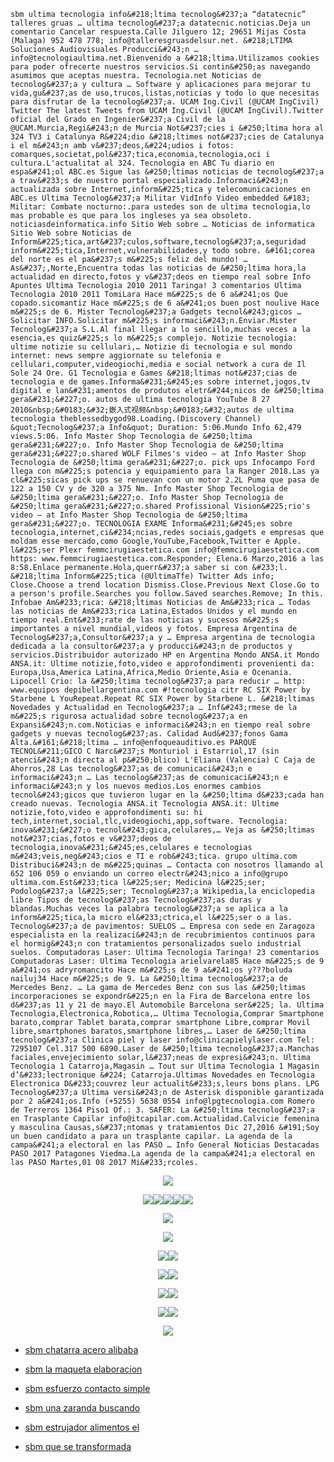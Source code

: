 
```
sbm ultima tecnologia info&#218;ltima tecnolog&#237;a “datatecnic” talleres gruas … ultima tecnolog&#237;a datatecnic.noticias.Deja un comentario Cancelar respuesta.Calle Jilguero 12; 29651 Mijas Costa (Malaga) 952 478 778; info@talleresgruasdelsur.net. &#218;LTIMA Soluciones Audiovisuales Producci&#243;n … info@tecnologiaultima.net.Bienvenido a &#218;ltima.Utilizamos cookies para poder ofrecerte nuestros servicios.Si contin&#250;as navegando asumimos que aceptas nuestra. Tecnologia.net Noticias de tecnolog&#237;a y cultura … Software y aplicaciones para mejorar tu vida,gu&#237;as de uso,trucos,listas,noticias y todo lo que necesitas para disfrutar de la tecnolog&#237;a. UCAM Ing.Civil (@UCAM IngCivil) Twitter The latest Tweets from UCAM Ing.Civil (@UCAM IngCivil).Twitter oficial del Grado en Ingenier&#237;a Civil de la @UCAM.Murcia,Regi&#243;n de Murcia Not&#237;cies i &#250;ltima hora al 324 TV3 i Catalunya R&#224;dio &#218;ltimes not&#237;cies de Catalunya i el m&#243;n amb v&#237;deos,&#224;udios i fotos: comarques,societat,pol&#237;tica,economia,tecnologia,oci i cultura.L'actualitat al 324. Tecnologia en ABC Tu diario en espa&#241;ol ABC.es Sigue las &#250;ltimas noticias de tecnolog&#237;a a trav&#233;s de nuestro portal especializado.Informaci&#243;n actualizada sobre Internet,inform&#225;tica y telecomunicaciones en ABC.es Ultima Tecnolog&#237;a Militar VidInfo Video embedded &#183; Militar: Combate nocturno:.para ustedes son de ultima tecnologia,lo mas probable es que para los ingleses ya sea obsoleto. noticiasdeinformatica.info Sitio Web sobre … Noticias de informatica Sitio Web sobre Noticias de Inform&#225;tica,art&#237;culos,software,tecnolog&#237;a,seguridad inform&#225;tica,Internet,vulnerabilidades,y todo sobre. &#161;corea del norte es el pa&#237;s m&#225;s feliz del mundo! … As&#237;,Norte,Encuentra todas las noticias de &#250;ltima hora,la actualidad en directo,fotos y v&#237;deos en tiempo real sobre Info Apuntes Ultima Tecnologia 2010 2011 Taringa! 3 comentarios Ultima Tecnologia 2010 2011 TomiLara Hace m&#225;s de 6 a&#241;os Que copado.sicomantiz Hace m&#225;s de 6 a&#241;os buen post noulive Hace m&#225;s de 6. Mister Tecnolog&#237;a Gadgets tecnol&#243;gicos … Solicitar INFO.Solicitar m&#225;s informaci&#243;n.Enviar.Mister Tecnolog&#237;a S.L.Al final llegar a lo sencillo,muchas veces a la esencia,es quiz&#225;s lo m&#225;s complejo. Notizie tecnologia: ultime notizie su cellulari,… Notizie di tecnologia e sul mondo internet: news sempre aggiornate su telefonia e cellulari,computer,videogiochi,media e social network a cura de Il Sole 24 Ore. G1 Tecnologia e Games &#218;ltimas not&#237;cias de tecnologia e de games.Informa&#231;&#245;es sobre internet,jogos,tv digital e lan&#231;amentos de produtos eletr&#244;nicos de &#250;ltima gera&#231;&#227;o. autos de ultima tecnologia YouTube 8 27 2010&nbsp;&#0183;&#32;嵌入式视频&nbsp;&#0183;&#32;autos de ultima tecnologia theblessedbygod98.Loading.(Discovery Channel) &quot;Tecnolog&#237;a Info&quot; Duration: 5:06.Mundo Info 62,479 views.5:06. Info Master Shop Tecnologia de &#250;ltima gera&#231;&#227;o. Info Master Shop Tecnologia de &#250;ltima gera&#231;&#227;o.shared WOLF Filmes's video — at Info Master Shop Tecnologia de &#250;ltima gera&#231;&#227;o. pick ups Infocampo Ford llega con m&#225;s potencia y equipamiento para la Ranger 2018.Las ya cl&#225;sicas pick ups se renuevan con un motor 2.2L Puma que pasa de 122 a 150 CV y de 320 a 375 Nm. Info Master Shop Tecnologia de &#250;ltima gera&#231;&#227;o. Info Master Shop Tecnologia de &#250;ltima gera&#231;&#227;o.shared Profissional Vision&#225;rio's video — at Info Master Shop Tecnologia de &#250;ltima gera&#231;&#227;o. TECNOLOGIA EXAME Informa&#231;&#245;es sobre tecnologia,internet,ci&#234;ncias,redes sociais,gadgets e empresas que moldam esse mercado,como Google,YouTube,Facebook,Twitter e Apple. l&#225;ser Plexr femmcirugiaestetica.com info@femmcirugiaestetica.com https: www.femmcirugiaestetica.com.Responder; Elena.6 Marzo,2016 a las 8:58.Enlace permanente.Hola,querr&#237;a saber si con &#233;l. &#218;ltima Inform&#225;tica (@UltimaTfe) Twitter Ads info; Close.Choose a trend location Dismiss.Close.Previous Next Close.Go to a person's profile.Searches you follow.Saved searches.Remove; In this. Infobae Am&#233;rica: &#218;ltimas Noticias de Am&#233;rica … Todas las noticias de Am&#233;rica Latina,Estados Unidos y el mundo en tiempo real.Ent&#233;rate de las noticias y sucesos m&#225;s importantes a nivel mundial,videos y fotos. Empresa Argentina de Tecnolog&#237;a,Consultor&#237;a y … Empresa argentina de tecnologia dedicada a la consultor&#237;a y producci&#243;n de productos y servicios.Distribuidor autorizado HP en Argentina Mondo ANSA.it Mondo ANSA.it: Ultime notizie,foto,video e approfondimenti provenienti da: Europa,Usa,America Latina,Africa,Medio Oriente,Asia e Ocenania. Lipocell Crio: la &#250;ltima tecnolog&#237;a para reducir … http: www.equipos depibellargentina.com #!tecnologia citr RC SIX Power by Starbene L YouRepeat.Repeat RC SIX Power by Starbene L. &#218;ltimas Novedades y Actualidad en Tecnolog&#237;a … Inf&#243;rmese de la m&#225;s rigurosa actualidad sobre tecnolog&#237;a en Expansi&#243;n.com.Noticias e informaci&#243;n en tiempo real sobre gadgets y nuevas tecnolog&#237;as. Calidad Aud&#237;fonos Gama Alta.&#161;&#218;ltima … info@enfoqueauditivo.es PARQUE TECNOL&#211;GICO C Narc&#237;s Monturiol i Estarriol,17 (sin atenci&#243;n directa al p&#250;blico) L'Eliana (Valencia) C Caja de Ahorros,28 Las tecnolog&#237;as de comunicaci&#243;n e informaci&#243;n … Las tecnolog&#237;as de comunicaci&#243;n e informaci&#243;n y los nuevos medios.Los enormes cambios tecnol&#243;gicos que tuvieron lugar en la &#250;ltima d&#233;cada han creado nuevas. Tecnologia ANSA.it Tecnologia ANSA.it: Ultime notizie,foto,video e approfondimenti su: hi tech,internet,social,tlc,videogiochi,app,software. Tecnologia: inova&#231;&#227;o tecnol&#243;gica,celulares,… Veja as &#250;ltimas not&#237;cias,fotos e v&#237;deos de tecnologia,inova&#231;&#245;es,celulares e tecnologias m&#243;veis,neg&#243;cios e TI e rob&#243;tica. grupo ultima.com Distribuci&#243;n de m&#225;quinas … Contacta con nosotros llamando al 652 106 059 o enviando un correo electr&#243;nico a info@grupo ultima.com.Est&#233;tica l&#225;ser; Medicina l&#225;ser; Podolog&#237;a l&#225;ser; Tecnolog&#237;a Wikipedia,la enciclopedia libre Tipos de tecnolog&#237;as Tecnolog&#237;as duras y blandas.Muchas veces la palabra tecnolog&#237;a se aplica a la inform&#225;tica,la micro el&#233;ctrica,el l&#225;ser o a las. Tecnolog&#237;a de pavimentos: SUELOS … Empresa con sede en Zaragoza especialista en la realizaci&#243;n de recubrimientos continuos para el hormig&#243;n con tratamientos personalizados suelo industrial suelos. Computadoras Laser: Ultima Tecnologia Taringa! 23 comentarios Computadoras Laser: Ultima Tecnologia arielvarela85 Hace m&#225;s de 9 a&#241;os adryromancito Hace m&#225;s de 9 a&#241;os y???boluda nailuj34 Hace m&#225;s de 9. La &#250;ltima tecnolog&#237;a de Mercedes Benz. … La gama de Mercedes Benz con sus las &#250;ltimas incorporaciones se expondr&#225;n en la Fira de Barcelona entre los d&#237;as 11 y 21 de mayo.El Automobile Barcelona ser&#225; la. Ultima Tecnologia,Electronica,Robotica,… Ultima Tecnologia,Comprar Smartphone barato,comprar Tablet barata,comprar smartphone Libre,comprar Movil libre,smartphones baratos,smartphone libres,… Laser de &#250;ltima tecnolog&#237;a Clinica piel y laser info@clinicapielylaser.com Tel: 7295107 Cel.317 500 6890.Laser de &#250;ltima tecnolog&#237;a.Manchas faciales,envejecimiento solar,l&#237;neas de expresi&#243;n. Ultima Tecnologia 1 Catarroja,Magasin … Tout sur Ultima Tecnologia 1 Magasin d’&#233;lectronique &#224; Catarroja.Ultimas Novedades en Tecnologia Electronica D&#233;couvrez leur actualit&#233;s,leurs bons plans. LPG Tecnolog&#237;a Ultima versi&#243;n de Asterisk disponible garantizada por 2 a&#241;os.Info (+5255) 5638 0554 info@lpgtecnologia.com Romero de Terreros 1364 Piso1 Of.: 3. SAFER: La &#250;ltima tecnolog&#237;a en Trasplante Capilar info@itcapilar.com.Actualidad.Calvicie femenina y masculina Causas,s&#237;ntomas y tratamientos Dic 27,2016 &#191;Soy un buen candidato a para un trasplante capilar. La agenda de la campa&#241;a electoral en las PASO … Info General Noticias Destacadas PASO 2017 Patagones Viedma.La agenda de la campa&#241;a electoral en las PASO Martes,01 08 2017 Mi&#233;rcoles. 
```

<div align="center">

<a href="https://es-crusher.shibang-china.com/github&k=sbm+ultima+tecnologia+info"><img src="https://static.shibang-china.com/es/crusher/logo.jpg"></a>

<a href="https://es-crusher.shibang-china.com/github&k=sbm+ultima+tecnologia+info"><img src="https://static.shibang-china.com/es/crusher/index.jpg"></a><a href="https://es-crusher.shibang-china.com/material.htmlgithub&k=sbm+ultima+tecnologia+info"><img src="https://static.shibang-china.com/es/crusher/material.jpg"></a><a href="https://es-crusher.shibang-china.com/application.htmlgithub&k=sbm+ultima+tecnologia+info"><img src="https://static.shibang-china.com/es/crusher/application.jpg"></a><a href="https://es-crusher.shibang-china.com/aboutus.htmlgithub&k=sbm+ultima+tecnologia+info"><img src="https://static.shibang-china.com/es/crusher/aboutus.jpg"></a><a href="https://es-crusher.shibang-china.com/contact.htmlgithub&k=sbm+ultima+tecnologia+info"><img src="https://static.shibang-china.com/es/crusher/contact.jpg"></a>

<a href="https://es-crusher.shibang-china.com/github&k=sbm+ultima+tecnologia+info"><img src="https://static.shibang-china.com/es/crusher/banner.jpg"></a>

<a href="https://swt.shibang-china.com/github&k=sbm+ultima+tecnologia+info"><img src="https://static.shibang-china.com/es/crusher/text.jpg"></a>

<a href="https://swt.shibang-china.com/github&k=sbm+ultima+tecnologia+info"><img src="https://static.shibang-china.com/es/crusher/chat.jpg"></a><a href="https://es-crusher.shibang-china.com/contact.htmlgithub&k=sbm+ultima+tecnologia+info"><img src="https://static.shibang-china.com/es/crusher/message.jpg"></a>

<a href="https://es-crusher.shibang-china.com/products/pe.htmlgithub&k=sbm+ultima+tecnologia+info"><img src="https://static.shibang-china.com/es/crusher/pe.jpg"></a><a href="https://es-crusher.shibang-china.com/products/pf.htmlgithub&k=sbm+ultima+tecnologia+info"><img src="https://static.shibang-china.com/es/crusher/pf.jpg"></a>

<a href="https://es-crusher.shibang-china.com/products/hpt.htmlgithub&k=sbm+ultima+tecnologia+info"><img src="https://static.shibang-china.com/es/crusher/hpt.jpg"></a><a href="https://es-crusher.shibang-china.com/products/vsi.htmlgithub&k=sbm+ultima+tecnologia+info"><img src="https://static.shibang-china.com/es/crusher/vsi.jpg"></a>

<a href="https://es-crusher.shibang-china.com/products/klv.htmlgithub&k=sbm+ultima+tecnologia+info"><img src="https://static.shibang-china.com/es/crusher/klv.jpg"></a><a href="https://es-crusher.shibang-china.com/products/portable.htmlgithub&k=sbm+ultima+tecnologia+info"><img src="https://static.shibang-china.com/es/crusher/portable.jpg"></a>

<a href="https://swt.shibang-china.com/github&k=sbm+ultima+tecnologia+info"><img src="https://static.shibang-china.com/es/crusher/case.jpg"></a>

</div>


* [sbm chatarra acero alibaba](sbm%20chatarra%20acero%20alibaba.md)

* [sbm la maqueta elaboracion](sbm%20la%20maqueta%20elaboracion.md)

* [sbm esfuerzo contacto simple](sbm%20esfuerzo%20contacto%20simple.md)

* [sbm una zaranda buscando](sbm%20una%20zaranda%20buscando.md)

* [sbm estrujador alimentos el](sbm%20estrujador%20alimentos%20el.md)

* [sbm que se transformada](sbm%20que%20se%20transformada.md)
